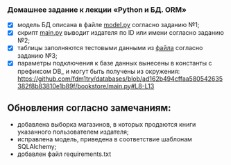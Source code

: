 ### Домашнее задание к лекции «Python и БД. ORM»
- [x] модель БД описана в файле [model.py](model.py) согласно заданию №1;
- [x] скрипт [main.py](main.py) выводит издателя по ID или имени согласно заданию №2;
- [x] таблицы заполняются тестовыми данными из [файла](fixtures/tests_data.json) согласно заданию №3;
- [x] параметры подключения к базе данных вынесены в константы с префиксом DB_ и могут быть получены из окружения:
https://github.com/fdm1try/databases/blob/ad162b494cffaa580542635382f8b83810e1b89f/bookstore/main.py#L8-L13
## Обновления согласно замечаниям:
- добавлена выборка магазинов, в которых продаются книги указанного пользователем издателя;
- исправлена модель, приведена в соответствие шаблонам SQLAlchemy;
- добавлен файл requirements.txt
